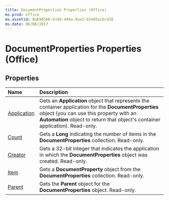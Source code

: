 ```yaml
---
title: DocumentProperties Properties (Office)
ms.prod: office
ms.assetid: 8a6985b6-b340-440a-9aa3-82485acbcd38
ms.date: 06/08/2017
---
```



# DocumentProperties Properties (Office)

## Properties



|**Name**|**Description**|
|:-----|:-----|
|[Application](documentproperties-application-property-office.md)|Gets an **Application** object that represents the container application for the **DocumentProperties** object (you can use this property with an **Automation** object to return that object's container application). Read-only.|
|[Count](documentproperties-count-property-office.md)|Gets a **Long** indicating the number of items in the **DocumentProperties** collection. Read-only.|
|[Creator](documentproperties-creator-property-office.md)|Gets a 32-bit integer that indicates the application in which the **DocumentProperties** object was created. Read-only.|
|[Item](documentproperties-item-property-office.md)|Gets a **DocumentProperty** object from the **DocumentProperties** collection. Read-only.|
|[Parent](documentproperties-parent-property-office.md)|Gets the **Parent** object for the **DocumentProperties** object. Read-only.|

